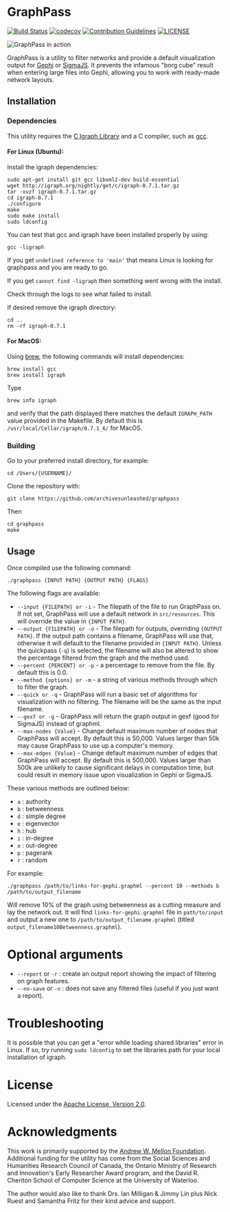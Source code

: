 # GraphPass
[![Build Status](https://travis-ci.org/archivesunleashed/graphpass.svg?branch=main)](https://travis-ci.org/archivesunleashed/graphpass)
[![codecov](https://codecov.io/gh/archivesunleashed/graphpass/branch/main/graph/badge.svg)](https://codecov.io/gh/archivesunleashed/graphpass)
[![Contribution Guidelines](http://img.shields.io/badge/CONTRIBUTING-Guidelines-blue.svg)](./CONTRIBUTING.md)
[![LICENSE](https://img.shields.io/badge/license-Apache-blue.svg?style=flat-square)](./LICENSE)

![GraphPass in action](https://user-images.githubusercontent.com/3834704/35356808-87152cf0-011f-11e8-9264-9c411ca16b3e.png)

GraphPass is a utility to filter networks and provide a default
visualization output for [Gephi](https://gephi.org/) or [SigmaJS](https://sigmaja.org). It prevents the infamous "borg cube" result when entering large files into Gephi, allowing you to work with ready-made network layouts.

## Installation

### Dependencies

This utility requires the [C Igraph Library](http://igraph.org/c/) and
a C compiler, such as [gcc](https://gcc.gnu.org/).

#### For Linux (Ubuntu):

Install the igraph dependencies:

```
sudo apt-get install git gcc libxml2-dev build-essential
wget http://igraph.org/nightly/get/c/igraph-0.7.1.tar.gz
tar -xvzf igraph-0.7.1.tar.gz
cd igraph-0.7.1
./configure
make
sudo make install
sudo ldconfig
```

You can test that gcc and igraph have been installed properly by using:

```
gcc -ligraph
```

If you get `undefined reference to 'main'` that means Linux is looking for
graphpass and you are ready to go.

If you get `cannot find -ligraph` then something went wrong with the install.

Check through the logs to see what failed to install.

If desired remove the igraph directory:

```
cd ..
rm -rf igraph-0.7.1
```

#### For MacOS:

Using [brew](https://brew.sh/), the following commands will install dependencies:

```
brew install gcc
brew install igraph
```

Type

```
brew info igraph
```

and verify that the path displayed there matches the default `IGRAPH_PATH` value provided in the Makefile. By default this is `/usr/local/Cellar/igraph/0.7.1_6/` for MacOS.

### Building

Go to your preferred install directory, for example:

```
cd /Users/{USERNAME}/
```

Clone the repository with:

```
git clone https://github.com/archivesunleashed/graphpass
```

Then

```
cd graphpass
make
```

## Usage

Once compiled use the following command:

```
./graphpass {INPUT PATH} {OUTPUT PATH} {FLAGS}
```

The following flags are available:

* `--input {FILEPATH} or -i` - The filepath of the file to run GraphPass on. If not set, GraphPass will use
a default network in `src/resources`. This will override the value in `{INPUT PATH}`.
* `--output {FILEPATH} or -o` - The filepath for outputs, overriding `{OUTPUT PATH}`. If the output path contains a filename, GraphPass will use that, otherwise it will default to the filename provided in `{INPUT PATH}`. Unless the quickpass (`-q`) is selected, the filename will also be altered to show the percentage filtered from the graph and the method used.
* `--percent {PERCENT} or -p` - a percentage to remove from the file. By default this is 0.0.
* `--method {options} or -m` - a string of various methods through which to filter the
graph.
* `--quick or -q` - GraphPass will run a basic set of algorithms for visualization with no filtering. The filename will be the same as the input filename.
* `--gexf or -g` - GraphPass will return the graph output in gexf (good for SigmaJS) instead of graphml.
* `--max-nodes {Value}` - Change default maximum number of nodes that GraphPass will accept. By default this is 50,000. Values larger than 50k may cause GraphPass to use up a computer's memory.
* `--max-edges {Value}` - Change default maximum number of edges that GraphPass will accept. By default this is 500,000. Values larger than 500k are unlikely to cause significant delays in computation time, but could result in memory issue upon visualization in Gephi or SigmaJS.

These various methods are outlined below:

* `a` : authority
* `b` : betweenness
* `d` : simple degree
* `e` : eigenvector
* `h` : hub
* `i` : in-degree
* `o` : out-degree
* `p` : pagerank
* `r` : random

For example:

```
./graphpass /path/to/links-for-gephi.graphml --percent 10 --methods b /path/to/output_filename
```

Will remove 10% of the graph using betweenness as a cutting measure and lay the network out. It will find `links-for-gephi.graphml` file in `path/to/input` and output a new one to `/path/to/output_filename.graphml` (titled `output_filename10Betweenness.graphml`).

# Optional arguments

* `--report` or `-r` : create an output report showing the impact of filtering on graph features.
* `--no-save` or `-n` : does not save any filtered files (useful if you just want a report).

# Troubleshooting

It is possible that you can get a "error while loading shared libraries" error in Linux. If so, try running `sudo ldconfig` to set the libraries path for your local installation of igraph.

# License

Licensed under the [Apache License, Version 2.0](http://www.apache.org/licenses/LICENSE-2.0).

# Acknowledgments

This work is primarily supported by the [Andrew W. Mellon Foundation](https://uwaterloo.ca/arts/news/multidisciplinary-project-will-help-historians-unlock). Additional funding for the utility has come from the Social Sciences and Humanities Research Council of Canada, the Ontario Ministry of Research and Innovation's Early Researcher Award program, and the David R. Cheriton School of Computer Science at the University of Waterloo.

The author would also like to thank Drs. Ian Milligan & Jimmy Lin plus Nick Ruest and Samantha Fritz for their kind advice and support.
